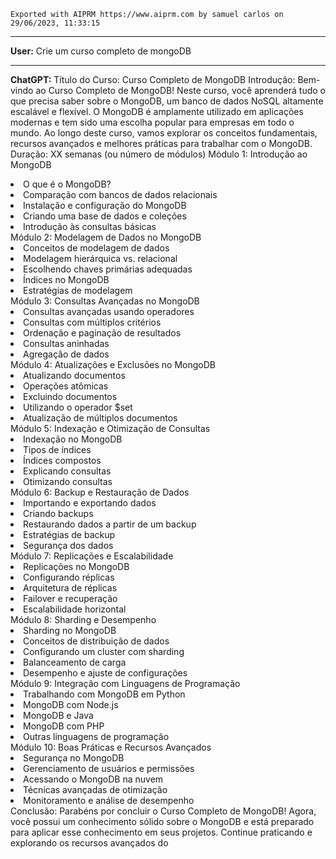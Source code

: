 
```
Exported with AIPRM https://www.aiprm.com by samuel carlos on 29/06/2023, 11:33:15
```

---


**User:**
Crie um curso completo de mongoDB

---

**ChatGPT:**
Título do Curso: Curso Completo de MongoDB
Introdução:
Bem-vindo ao Curso Completo de MongoDB! Neste curso, você aprenderá tudo o que precisa saber sobre o MongoDB, um banco de dados NoSQL altamente escalável e flexível. O MongoDB é amplamente utilizado em aplicações modernas e tem sido uma escolha popular para empresas em todo o mundo. Ao longo deste curso, vamos explorar os conceitos fundamentais, recursos avançados e melhores práticas para trabalhar com o MongoDB.
Duração: XX semanas (ou número de módulos)
Módulo 1: Introdução ao MongoDB
<li>O que é o MongoDB?</li><li>Comparação com bancos de dados relacionais</li><li>Instalação e configuração do MongoDB</li><li>Criando uma base de dados e coleções</li><li>Introdução às consultas básicas</li>
Módulo 2: Modelagem de Dados no MongoDB
<li>Conceitos de modelagem de dados</li><li>Modelagem hierárquica vs. relacional</li><li>Escolhendo chaves primárias adequadas</li><li>Índices no MongoDB</li><li>Estratégias de modelagem</li>
Módulo 3: Consultas Avançadas no MongoDB
<li>Consultas avançadas usando operadores</li><li>Consultas com múltiplos critérios</li><li>Ordenação e paginação de resultados</li><li>Consultas aninhadas</li><li>Agregação de dados</li>
Módulo 4: Atualizações e Exclusões no MongoDB
<li>Atualizando documentos</li><li>Operações atômicas</li><li>Excluindo documentos</li><li>Utilizando o operador $set</li><li>Atualização de múltiplos documentos</li>
Módulo 5: Indexação e Otimização de Consultas
<li>Indexação no MongoDB</li><li>Tipos de índices</li><li>Índices compostos</li><li>Explicando consultas</li><li>Otimizando consultas</li>
Módulo 6: Backup e Restauração de Dados
<li>Importando e exportando dados</li><li>Criando backups</li><li>Restaurando dados a partir de um backup</li><li>Estratégias de backup</li><li>Segurança dos dados</li>
Módulo 7: Replicações e Escalabilidade
<li>Replicações no MongoDB</li><li>Configurando réplicas</li><li>Arquitetura de réplicas</li><li>Failover e recuperação</li><li>Escalabilidade horizontal</li>
Módulo 8: Sharding e Desempenho
<li>Sharding no MongoDB</li><li>Conceitos de distribuição de dados</li><li>Configurando um cluster com sharding</li><li>Balanceamento de carga</li><li>Desempenho e ajuste de configurações</li>
Módulo 9: Integração com Linguagens de Programação
<li>Trabalhando com MongoDB em Python</li><li>MongoDB com Node.js</li><li>MongoDB e Java</li><li>MongoDB com PHP</li><li>Outras linguagens de programação</li>
Módulo 10: Boas Práticas e Recursos Avançados
<li>Segurança no MongoDB</li><li>Gerenciamento de usuários e permissões</li><li>Acessando o MongoDB na nuvem</li><li>Técnicas avançadas de otimização</li><li>Monitoramento e análise de desempenho</li>
Conclusão:
Parabéns por concluir o Curso Completo de MongoDB! Agora, você possui um conhecimento sólido sobre o MongoDB e está preparado para aplicar esse conhecimento em seus projetos. Continue praticando e explorando os recursos avançados do